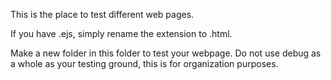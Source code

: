 This is the place to test different web pages.

If you have .ejs, simply rename the extension to .html.

Make a new folder in this folder to test your webpage. Do not use debug as a whole as your testing ground, this is for organization purposes.
